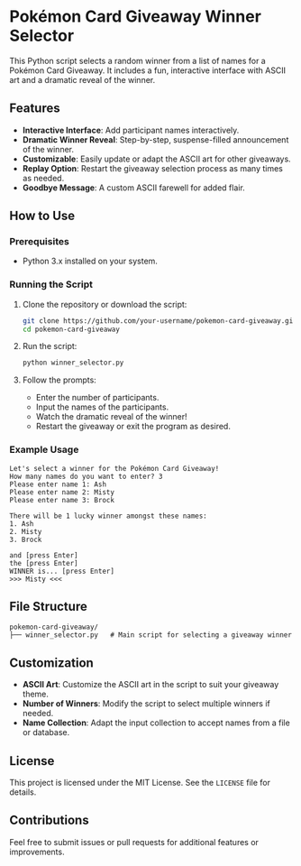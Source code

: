 # Pokémon Card Giveaway Winner Selector

This Python script selects a random winner from a list of names for a Pokémon Card Giveaway. It includes a fun, interactive interface with ASCII art and a dramatic reveal of the winner.

## Features

- **Interactive Interface**: Add participant names interactively.
- **Dramatic Winner Reveal**: Step-by-step, suspense-filled announcement of the winner.
- **Customizable**: Easily update or adapt the ASCII art for other giveaways.
- **Replay Option**: Restart the giveaway selection process as many times as needed.
- **Goodbye Message**: A custom ASCII farewell for added flair.

## How to Use

### Prerequisites

- Python 3.x installed on your system.

### Running the Script

1. Clone the repository or download the script:
   ```bash
   git clone https://github.com/your-username/pokemon-card-giveaway.git
   cd pokemon-card-giveaway
   ```

2. Run the script:
   ```bash
   python winner_selector.py
   ```

3. Follow the prompts:
   - Enter the number of participants.
   - Input the names of the participants.
   - Watch the dramatic reveal of the winner!
   - Restart the giveaway or exit the program as desired.

### Example Usage

```plaintext
Let's select a winner for the Pokémon Card Giveaway!
How many names do you want to enter? 3
Please enter name 1: Ash
Please enter name 2: Misty
Please enter name 3: Brock

There will be 1 lucky winner amongst these names:
1. Ash
2. Misty
3. Brock

and [press Enter]
the [press Enter]
WINNER is... [press Enter]
>>> Misty <<<
```

## File Structure

```
pokemon-card-giveaway/
├── winner_selector.py   # Main script for selecting a giveaway winner
```

## Customization

- **ASCII Art**: Customize the ASCII art in the script to suit your giveaway theme.
- **Number of Winners**: Modify the script to select multiple winners if needed.
- **Name Collection**: Adapt the input collection to accept names from a file or database.

## License

This project is licensed under the MIT License. See the `LICENSE` file for details.

## Contributions

Feel free to submit issues or pull requests for additional features or improvements.
